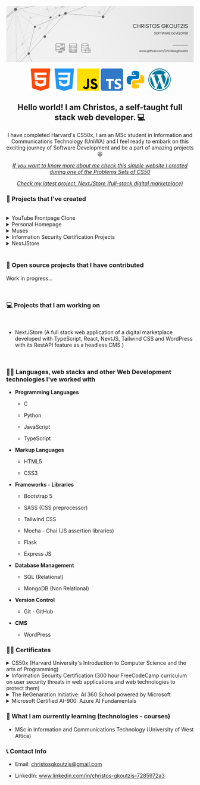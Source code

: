 ![CHRISTOS GKOUTZIS](profile-banner.png)

<p align='center'>
<img height="60" src="html-5.png">
<img height="60" src="css-3.png">
<img height="60" src="js.png">
<img height="60" src="ts.png">
<img height="60" src="python.png">
<img height="60" src="wordpress.png">
</p>

<h2 align="center">Hello world! I am Christos, a self-taught full stack web developer. 💻</h2>
<p align="center">I have completed Harvard's CS50x, I am an MSc student in Information and Communications Technology (UniWA) and I feel ready to embark on this exciting journey of Software Development and be a part of amazing projects 😆</p>

<em><p align="center"><a href="https://christosgkoutzis.github.io/About-me/">If you want to know more about me check this simple website I created during one of the Problems Sets of CS50</a></p></em>

<em><p align="center"><a href="https://github.com/christosgkoutzis/NextJStore">Check my latest project, NextJStore (full-stack digital marketplace)</a></p></em>

### 💾 Projects that I've created

</br>

<details>
	
<summary> YouTube Frontpage Clone </summary> <br/>

- **Summary:** An updated and responsive version of the final project of the HTML-CSS course by SuperSimpleDev. <br/>

- <a href="https://github.com/christosgkoutzis/YouTube-frontpage-clone">Project's Repository</a> <br/>

- <a href="https://christosgkoutzis.github.io/YouTube-frontpage-clone/">Have a look at the project!</a> <br/>

</details>

<details>
	
<summary> Personal Homepage </summary> <br/>

- **Summary:** An introductory simple 4-page website, developed with front-end technologies (HTML, CSS, JavaScript, Bootstrap) that contains basic information about my career, my interests and my future ambitions. <br/>

- <a href="https://github.com/christosgkoutzis/About-me">Project's Repository</a> <br/>

- <a href="https://christosgkoutzis.github.io/About-me/">Have a look at the project!</a> <br/>

</details>

<details>

<summary> Muses </summary> <br/>

- **Summary:** A website for a contemporary Art Museum located in Athens Greece. It's developed using a Figma design from a UX-UI designer and was used as the final project of CS50x course. <br/>

- <a href="https://github.com/christosgkoutzis/Muses">Projects's repository</a> <br/>

- <a href="https://christosgkoutzis.github.io/Muses/">Have a look at the project!</a> <br/>

</details>

<details>
	
<summary> Information Security Certification Projects </summary> <br/>

- **Summary:** A collection of 4 projects including 2 full stack web applications developed using the MERN stack (a NASDAQ Stock Price Checker and an Anonymous Message Board) and 2 Python programs (a SHA-1 Password Cracker and a Port Scanner) that I've built during my Information Security Certificatation by FreeCodeCamp. <br/>

- <a href="https://github.com/christosgkoutzis/Information_Security_Certification">Projects's repository</a> <br/>

</details>

<details>
	
<summary> NextJStore </summary> <br/>

- **Summary:** A full stack web application of a digital marketplace developed with TypeScript, React, NextJS, Tailwind CSS and WordPress with its RestAPI feature as a headless CMS. <br/>

- <a href="https://github.com/christosgkoutzis/NextJStore">Projects's repository</a> <br/>

- <a href="https://nextjstore-six.vercel.app/">Have a look at the project!</a> <br/>

</details>


</br>

### 🔧 Open source projects that I have contributed

Work in progress...

</br>

### 💻 Projects that I am working on

</br>

* NextJStore (A full stack web application of a digital marketplace developed with TypeScript, React, NextJS, Tailwind CSS and WordPress with its RestAPI feature as a headless CMS.)

</br>

### 👨‍💻 Languages, web stacks and other Web Development technologies I've worked with


  - **Programming Languages**
  
      - C
        
      - Python
        
      - JavaScript
        
      - TypeScript
  
  - **Markup Languages**
  
      - HTML5
        
      - CSS3
  
  - **Frameworks - Libraries**
  
      - Bootstrap 5

      - SASS (CSS preprocessor)
        
      - Tailwind CSS
        
      - Mocha - Chai (JS assertion libraries)
   
      - Flask

      - Express JS

  - **Database Management**
  
      - SQL (Relational)
        
      - MongoDB (Non Relational)
    
  - **Version Control**
  
      - Git - GitHub

  - **CMS**
  
      - WordPress

### 👨‍🎓 Certificates


<details>
	
<summary> CS50x (Harvard University's Introduction to Computer Science and the arts of Programming) </summary> <br/>

<p align="center">
  <img src="CS50x.png" alt="Information Security Certificate" width=80%>
</p>

</details>

<details>
	
<summary> Information Security Certification (300 hour FreeCodeCamp curriculum on user security threats in web applications and web technologies to protect them) </summary> <br/>

<p align="center">
  <img src="Information_Security.png" alt="Information Security Certificate" width=80%>
</p>

</details>

<details>

<summary> The ReGenaration Initiative: AI 360 School powered by Microsoft </summary> <br/>

<p align="center">
  <img src="Microsoft AI 360 School.jpg" alt="Microsoft AI 360 School" width=80%>
</p>

</details>

<details>

<summary> Microsoft Certified AI-900: Azure AI Fundamentals </summary> <br/>

<p align="center">
  <img src="Microsoft AI 900 (Azure AI Fundamentals).jpg" alt="Microsoft AI 900 (Azure AI Fundamentals)" width=80%>
</p>

</details>
  
### 📖 What I am currently learning (technologies - courses)

  - MSc in Information and Communications Technology (University of West Attica)

### 📞 Contact Info

 - Email: christosgkoutzis@gmail.com

 - LinkedIn: www.linkedin.com/in/christos-gkoutzis-7285972a3 

